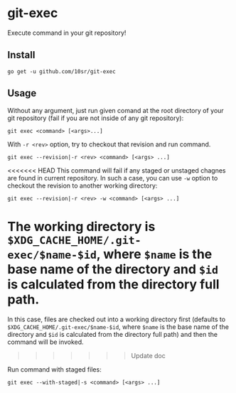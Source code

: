 git-exec
========

Execute command in your git repository!


Install
-------

    go get -u github.com/10sr/git-exec


Usage
-----

Without any argument, just run given comand at the root directory of your git
repository (fail if you are not inside of any git repository):

    git exec <command> [<args>...]

With `-r <rev>` option, try to checkout that revision and run command.

    git exec --revision|-r <rev> <command> [<args> ...]

<<<<<<< HEAD
This command will fail if any staged or unstaged chagnes are found in current
repository.
In such a case, you can use `-w` option to checkout the revision to another
working directory:

    git exec --revision|-r <rev> -w <command> [<args> ...]

The working directory is `$XDG_CACHE_HOME/.git-exec/$name-$id`, where `$name` is the base
name of the directory and `$id` is calculated from the directory full path.
=======
In this case, files are checked out into a working directory first (defaults to
`$XDG_CACHE_HOME/.git-exec/$name-$id`, where `$name` is the base
name of the directory and `$id` is calculated from the directory full path)
and then the command will be invoked.
>>>>>>> Update doc

Run command with staged files:

    git exec --with-staged|-s <command> [<args> ...]
